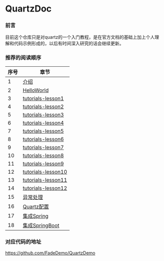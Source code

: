 # QuartzDoc

### 前言

目前这个仓库只是对quartz的一个入门教程，是在官方文档的基础上加上个人理解和代码示例形成的，以后有时间深入研究的话会继续更新。

### 推荐的阅读顺序

|序号|章节|
|-|-|
|1|[介绍](https://github.com/FadeDemo/QuartzDoc/blob/main/doc/%E4%BB%8B%E7%BB%8D.md)|
|2|[HelloWorld](https://github.com/FadeDemo/QuartzDoc/blob/main/doc/HelloWorld.md)|
|3|[tutorials-lesson1](https://github.com/FadeDemo/QuartzDoc/blob/main/doc/tutorials-lesson1.md)|
|4|[tutorials-lesson2](https://github.com/FadeDemo/QuartzDoc/blob/main/doc/tutorials-lesson2.md)|
|5|[tutorials-lesson3](https://github.com/FadeDemo/QuartzDoc/blob/main/doc/tutorials-lesson3.md)|
|6|[tutorials-lesson4](https://github.com/FadeDemo/QuartzDoc/blob/main/doc/tutorials-lesson4.md)|
|7|[tutorials-lesson5](https://github.com/FadeDemo/QuartzDoc/blob/main/doc/tutorials-lesson5.md)|
|8|[tutorials-lesson6](https://github.com/FadeDemo/QuartzDoc/blob/main/doc/tutorials-lesson6.md)|
|9|[tutorials-lesson7](https://github.com/FadeDemo/QuartzDoc/blob/main/doc/tutorials-lesson7.md)|
|10|[tutorials-lesson8](https://github.com/FadeDemo/QuartzDoc/blob/main/doc/tutorials-lesson8.md)|
|11|[tutorials-lesson9](https://github.com/FadeDemo/QuartzDoc/blob/main/doc/tutorials-lesson9.md)|
|12|[tutorials-lesson10](https://github.com/FadeDemo/QuartzDoc/blob/main/doc/tutorials-lesson10.md)|
|13|[tutorials-lesson11](https://github.com/FadeDemo/QuartzDoc/blob/main/doc/tutorials-lesson11.md)|
|14|[tutorials-lesson12](https://github.com/FadeDemo/QuartzDoc/blob/main/doc/tutorials-lesson12.md)|
|15|[异常处理](https://github.com/FadeDemo/QuartzDoc/blob/main/doc/%E5%BC%82%E5%B8%B8%E5%A4%84%E7%90%86.md)|
|16|[Quartz配置](https://github.com/FadeDemo/QuartzDoc/blob/main/doc/Quartz%E9%85%8D%E7%BD%AE.md)|
|17|[集成Spring](https://github.com/FadeDemo/QuartzDoc/blob/main/doc/%E9%9B%86%E6%88%90Spring.md)|
|18|[集成SpringBoot](https://github.com/FadeDemo/QuartzDoc/blob/main/doc/%E9%9B%86%E6%88%90SpringBoot.md)|

### 对应代码的地址

https://github.com/FadeDemo/QuartzDemo
